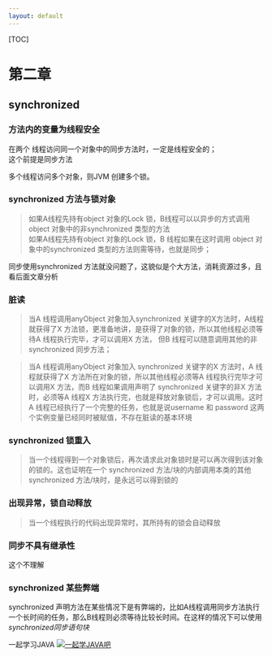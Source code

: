 ```yaml
---
layout: default
---
```


[TOC]

# 第二章
## synchronized 
### 方法内的变量为线程安全

在两个 线程访问同一个对象中的同步方法时，一定是线程安全的；  
这个前提是同步方法  

多个线程访问多个对象，则JVM 创建多个锁。

### synchronized 方法与锁对象
>如果A线程先持有object 对象的Lock 锁，B线程可以以异步的方式调用 object 对象中的非synchronized 类型的方法  
>如果A线程先持有object 对象的Lock 锁，B 线程如果在这时调用 object 对象中的synchronized 类型的方法则需等待，也就是同步；

同步使用synchronized 方法就没问题了，这貌似是个大方法，消耗资源过多，且看后面文章分析

### 脏读
> 当A 线程调用anyObject 对象加入synchronized 关键字的X方法时，A线程就获得了X 方法锁，更准备地讲，是获得了对象的锁，所以其他线程必须等待A 线程执行完毕，才可以调用X 方法， 但B 线程可以随意调用其他的非synchronized 同步方法；  

> 当A 线程调用anyObject 对象加入 synchronized 关键字的X 方法时，A 线程就获得了X 方法所在对象的锁，所以其他线程必须等A 线程执行完毕才可以调用X 方法，而B 线程如果调用声明了 synchronized 关键字的非X 方法时，必须等A 线程X 方法执行完，也就是释放对象锁后，才可以调用。这时A 线程已经执行了一个完整的任务，也就是说username 和 password 这两个实例变量已经同时被赋值，不存在脏读的基本环境

### synchronized 锁重入
> 当一个线程得到一个对象锁后，再次请求此对象锁时是可以再次得到该对象的锁的。这也证明在一个 synchronized  方法/块的内部调用本类的其他 synchronized 方法/块时，是永远可以得到锁的

### 出现异常，锁自动释放
> 当一个线程执行的代码出现异常时，其所持有的锁会自动释放

### 同步不具有继承性
这个不理解

### synchronized 某些弊端
synchronized 声明方法在某些情况下是有弊端的，比如A线程调用同步方法执行一个长时间的任务，那么B线程则必须等待比较长时间。在这样的情况下可以使用*synchronized同步语句块*






一起学习JAVA
<a target="_blank" href="//shang.qq.com/wpa/qunwpa?idkey=11c2e67fa3a7a504fff4a17c3fb89185d5a1fcf23ac13570a371551d24ef04dd"><img border="0" src="//pub.idqqimg.com/wpa/images/group.png" alt="一起学JAVA吧" title="一起学JAVA吧"></a>
